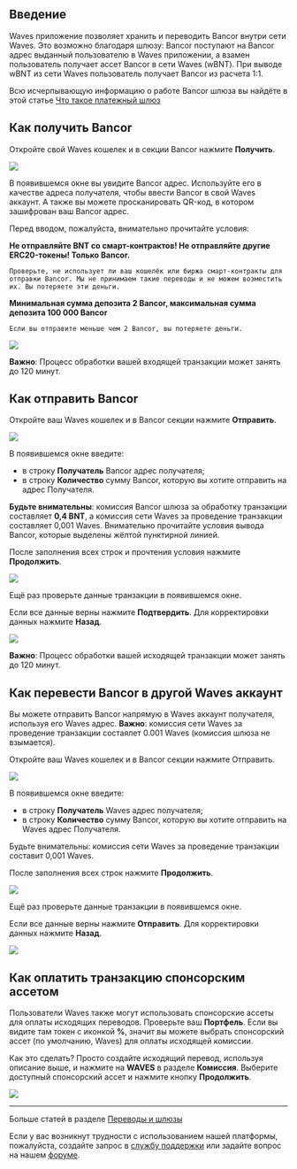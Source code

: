 ## Введение

Waves приложение позволяет хранить и переводить Bancor внутри сети Waves. Это возможно благодаря шлюзу:
Bancor поступают на Bancor адрес выданный пользователю в Waves приложении, а взамен пользователь получает ассет Bancor в сети Waves (wBNT).
При выводе wBNT из сети Waves пользователь получает Bancor из расчета 1:1.

Всю исчерпывающую информацию о работе Bancor шлюза вы найдёте в этой статье [Что такое платежный шлюз](/waves-client/frequently-asked-questions-faq/transfers-and-gateways/payment-gateway.md)

## Как получить Bancor

Откройте свой Waves кошелек и в секции Bancor нажмите **Получить**.

![](/_assets/bancor_transfers_01.png)

В появившемся окне вы увидите Bancor адрес.
Используйте его в качестве адреса получателя, чтобы ввести Bancor в свой Waves аккаунт.
А также вы можете просканировать QR-код, в котором зашифрован ваш Bancor адрес.

Перед вводом, пожалуйста, внимательно прочитайте условия:

**Не отправляйте BNT со смарт-контрактов! Не отправляйте другие ERC20-токены! Только Bancor.**
```
Проверьте, не использует ли ваш кошелёк или биржа смарт-контракты для отправки Bancor. Мы не принимаем такие переводы и не можем возместить их. Вы потеряете эти деньги.
```
**Минимальная сумма депозита 2 Bancor, максимальная сумма депозита 100 000 Bancor**
```
Если вы отправите меньше чем 2 Bancor, вы потеряете деньги.
```

![](/_assets/bancor_transfers_02.png)

**Важно**: Процесс обработки вашей входящей транзакции может занять до 120 минут.

## Как отправить Bancor

Откройте ваш Waves кошелек и в Bancor секции нажмите **Отправить**.

![](/_assets/bancor_transfers_01.png)

В появившемся окне введите:

* в строку **Получатель** Bancor адрес получателя;
* в строку **Количество** сумму Bancor, которую вы хотите отправить на адрес Получателя.

**Будьте внимательны**: комиссия Bancor шлюза за обработку транзакции составляет **0,4 BNT**, а комиссия сети Waves за проведение транзакции составляет 0,001 Waves.
Внимательно прочитайте условия вывода Bancor, которые выделены жёлтой пунктирной линией.

После заполнения всех строк и прочтения условия нажмите **Продолжить**.

![](/_assets/bancor_transfers_04.png)

Ещё раз проверьте данные транзакции в появившемся окне.

Если все данные верны нажмите **Подтвердить**. Для корректировки данных нажмите **Назад**.

![](/_assets/bancor_transfers_05.png)

**Важно**: Процесс обработки вашей исходящей транзакции может занять до 120 минут.

## Как перевести Bancor в другой Waves аккаунт

Вы можете отправить Bancor напрямую в Waves аккаунт получателя, используя его Waves адрес.
**Важно**: комиссия сети Waves за проведение транзакции состаялет 0.001 Waves \(комиссия шлюза не взымается\).

Откройте ваш Waves кошелек и в Bancor секции нажмите Отправить.

![](/_assets/bancor_transfers_01.png)

В появившемся окне введите:

* в строку **Получатель** Waves адрес получателя;
* в строку **Количество** сумму Bancor, которую вы хотите отправить на Waves адрес Получателя.

Будьте внимательны: комиссия сети Waves за проведение транзакции составит 0,001 Waves.

После заполнения всех строк нажмите **Продолжить**.

![](/_assets/bancor_transfers_07.png)

Ещё раз проверьте данные транзакции в появившемся окне.

Если все данные верны нажмите **Отправить**. Для корректировки данных нажмите **Назад**.

![](/_assets/bancor_transfers_08.png)

## Как оплатить транзакцию спонсорским ассетом

Пользователи Waves также могут использовать спонсорские ассеты для оплаты исходящих переводов. Проверьте ваш **Портфель**. Если вы видите там токен с иконкой **%**, значит вы можете выбрать спонсорский ассет (по умолчанию, Waves) для оплаты исходящей комиссии.

Как это сделать? Просто создайте исходящий перевод, используя описание выше, и нажмите на **WAVES** в разделе **Комиссия**.
Выберите доступный спонсорский ассет и нажмите кнопку **Продолжить**.

![](/_assets/transaction_fee.png)

___

Больше статей в разделе [Переводы и шлюзы](/waves-client/wallet-management.md)

Если у вас возникнут трудности с использованием нашей платформы, пожалуйста, создайте запрос в [службу поддержки](https://support.wavesplatform.com/) или задайте вопрос на нашем [форуме](https://forum.wavesplatform.com/).
